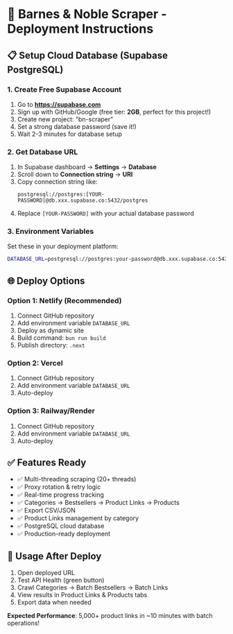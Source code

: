 # 🚀 Barnes & Noble Scraper - Deployment Instructions

## 📋 Setup Cloud Database (Supabase PostgreSQL)

### 1. Create Free Supabase Account
1. Go to **https://supabase.com**
2. Sign up with GitHub/Google (free tier: **2GB**, perfect for this project!)
3. Create new project: "bn-scraper"
4. Set a strong database password (save it!)
5. Wait 2-3 minutes for database setup

### 2. Get Database URL
1. In Supabase dashboard → **Settings** → **Database**
2. Scroll down to **Connection string** → **URI**
3. Copy connection string like:
   ```
   postgresql://postgres:[YOUR-PASSWORD]@db.xxx.supabase.co:5432/postgres
   ```
4. Replace `[YOUR-PASSWORD]` with your actual database password

### 3. Environment Variables
Set these in your deployment platform:

```bash
DATABASE_URL=postgresql://postgres:your-password@db.xxx.supabase.co:5432/postgres
```

## 🌐 Deploy Options

### Option 1: Netlify (Recommended)
1. Connect GitHub repository
2. Add environment variable `DATABASE_URL`
3. Deploy as dynamic site
4. Build command: `bun run build`
5. Publish directory: `.next`

### Option 2: Vercel
1. Connect GitHub repository
2. Add environment variable `DATABASE_URL`
3. Auto-deploy

### Option 3: Railway/Render
1. Connect GitHub repository
2. Add environment variable `DATABASE_URL`
3. Auto-deploy

## ✅ Features Ready
- ✅ Multi-threading scraping (20+ threads)
- ✅ Proxy rotation & retry logic
- ✅ Real-time progress tracking
- ✅ Categories → Bestsellers → Product Links → Products
- ✅ Export CSV/JSON
- ✅ Product Links management by category
- ✅ PostgreSQL cloud database
- ✅ Production-ready deployment

## 🎯 Usage After Deploy
1. Open deployed URL
2. Test API Health (green button)
3. Crawl Categories → Batch Bestsellers → Batch Links
4. View results in Product Links & Products tabs
5. Export data when needed

**Expected Performance**: 5,000+ product links in ~10 minutes with batch operations!
